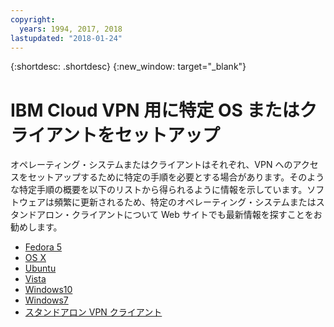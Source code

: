 ```yaml
---
copyright:
  years: 1994, 2017, 2018
lastupdated: "2018-01-24"
---
```

{:shortdesc: .shortdesc}
{:new_window: target="_blank"}

# IBM Cloud VPN 用に特定 OS またはクライアントをセットアップ

オペレーティング・システムまたはクライアントはそれぞれ、VPN へのアクセスをセットアップするために特定の手順を必要とする場合があります。そのような特定手順の概要を以下のリストから得られるように情報を示しています。ソフトウェアは頻繁に更新されるため、特定のオペレーティング・システムまたはスタンドアロン・クライアントについて Web サイトでも最新情報を探すことをお勧めします。

 * [Fedora 5](set-up-pptp-for-fedora5.html)
 * [OS X](set-up-pptp-for-osx.html)
 * [Ubuntu](set-up-pptp-for-ubuntu.html)
 * [Vista](set-up-pptp-for-vista.html)
 * [Windows10](set-up-pptp-for-windows10.html)
 * [Windows7](set-up-pptp-for-windows7.html)
 * [スタンドアロン VPN クライアント](standalone-vpn-clients.html)
